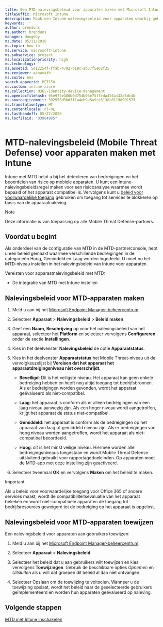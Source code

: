 ```yaml
---
title: Een MTD-nalevingsbeleid voor apparaten maken met Microsoft Intune
titleSuffix: Microsoft Intune
description: Maak een Intune-nalevingsbeleid voor apparaten waarbij gebruik wordt gemaakt van de bedreigingsniveaus van uw MTD-partner om te bepalen of een mobiel apparaat toegang mag hebben tot bedrijfsresources.
keywords: ''
author: brenduns
ms.author: brenduns
manager: dougeby
ms.date: 05/21/2020
ms.topic: how-to
ms.service: microsoft-intune
ms.subservice: protect
ms.localizationpriority: high
ms.technology: ''
ms.assetid: 5d12254f-ffab-4792-b19c-ab37f5e02f35
ms.reviewer: aanavath
ms.suite: ems
search.appverid: MET150
ms.custom: intune-azure
ms.collection: M365-identity-device-management
ms.openlocfilehash: 06e975e386b0d754b03e75ffeda456a432a6dc4b
ms.sourcegitcommit: 302556d3b03f1a4eb9a5a9ce6138b8119d901575
ms.translationtype: HT
ms.contentlocale: nl-NL
ms.lasthandoff: 05/27/2020
ms.locfileid: "83984995"
---
```

# <a name="create-mobile-threat-defense-mtd-device-compliance-policy-with-intune"></a>MTD-nalevingsbeleid (Mobile Threat Defense) voor apparaten maken met Intune

Intune met MTD helpt u bij het detecteren van bedreigingen en het beoordelen van risico op mobiele apparaten. U kunt een Intune-nalevingsbeleidsregel maken voor een risicoanalyse waarmee wordt bepaald of het apparaat compatibel is. Vervolgens kunt u [beleid voor voorwaardelijke toegang](create-conditional-access-intune.md) gebruiken om toegang tot services te blokkeren op basis van de apparaatnaleving.

> [!NOTE]
> Deze informatie is van toepassing op alle Mobile Threat Defense-partners.

## <a name="before-you-begin"></a>Voordat u begint

Als onderdeel van de configuratie van MTD in de MTD-partnerconsole, hebt u een beleid gemaakt waarmee verschillende bedreigingen in de categorieën Hoog, Gemiddeld en Laag worden ingedeeld. U moet nu het MTD-niveau instellen in het nalevingsbeleid van Intune voor apparaten.

Vereisten voor apparaatnalevingsbeleid met MTD:

- De integratie van MTD met Intune instellen

## <a name="to-create-an-mtd-device-compliance-policy"></a>Nalevingsbeleid voor MTD-apparaten maken

1. Meld u aan bij het [Microsoft Endpoint Manager-beheercentrum](https://go.microsoft.com/fwlink/?linkid=2109431).

2. Selecteer **Apparaat** > **Nalevingsbeleid** > **Beleid maken**.

3. Geef een **Naam**, **Beschrijving** op voor het nalevingsbeleid van het apparaat, selecteer het **Platform** en selecteer vervolgens **Configureren** onder de sectie **Instellingen**.

4. Kies in het deelvenster **Nalevingsbeleid** de optie **Apparaatstatus**.

5. Kies in het deelvenster **Apparaatstatus** het Mobile Threat-niveau uit de vervolgkeuzelijst bij **Vereisen dat het apparaat het apparaatdreigingsniveau niet overschrijdt**.

   - **Beveiligd**: Dit is het veiligste niveau. Het apparaat kan geen enkele bedreiging hebben en heeft nog altijd toegang tot bedrijfsbronnen. Als er bedreigingen worden gevonden, wordt het apparaat geëvalueerd als niet-compatibel.

   - **Laag**: het apparaat is conform als er alleen bedreigingen van een laag niveau aanwezig zijn. Als een hoger niveau wordt aangetroffen, krijgt het apparaat de status niet-compatibel.

   - **Gemiddeld**: het apparaat is conform als de bedreigingen op het apparaat van laag of gemiddeld niveau zijn. Als er bedreigingen van hoog niveau worden aangetroffen, wordt het apparaat als niet-compatibel beoordeeld.

   - **Hoog**: dit is het minst veilige niveau. Hiermee worden alle bedreigingsniveaus toegestaan en wordt Mobile Threat Defense uitsluitend gebruikt voor rapportagedoeleinden. Op apparaten moet de MTD-app met deze instelling zijn geactiveerd.

6. Selecteer tweemaal **OK** en vervolgens **Maken** om het beleid te maken.

> [!IMPORTANT]
> Als u beleid voor voorwaardelijke toegang voor Office 365 of andere services maakt, wordt de compatibiliteitsevaluatie van het apparaat bekeken en wordt niet-compatibele apparaten de toegang tot bedrijfsresources geweigerd tot de bedreiging op het apparaat is opgelost.

## <a name="to-assign-an-mtd-device-compliance-policy"></a>Nalevingsbeleid voor MTD-apparaten toewijzen

Een nalevingsbeleid voor apparaten aan gebruikers toewijzen:

1. Meld u aan bij het [Microsoft Endpoint Manager-beheercentrum](https://go.microsoft.com/fwlink/?linkid=2109431).

2. Selecteer **Apparaat** > **Nalevingsbeleid**.

3. Selecteer het beleid dat u aan gebruikers wilt toewijzen en kies vervolgens **Toewijzingen**. Gebruik de beschikbare opties *Opnemen* en *Uitsluiten* als u wilt dat groepen dit beleid al dan niet ontvangen.  

4. Selecteer Opslaan om de toewijzing te voltooien. Wanneer u de toewijzing opslaat, wordt het beleid naar de geselecteerde gebruikers geïmplementeerd en worden hun apparaten geëvalueerd op naleving.

## <a name="next-steps"></a>Volgende stappen

[MTD met Intune inschakelen](mtd-connector-enable.md)
